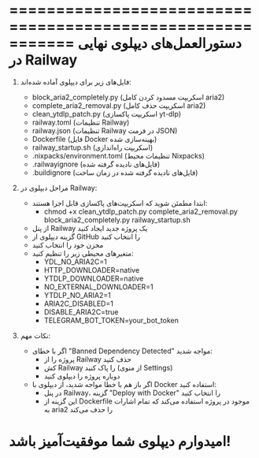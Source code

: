 
===========================================================
دستورالعمل‌های دیپلوی نهایی در Railway
===========================================================

1. فایل‌های زیر برای دیپلوی آماده شده‌اند:
   - block_aria2_completely.py (اسکریپت مسدود کردن کامل aria2)
   - complete_aria2_removal.py (اسکریپت حذف کامل aria2)
   - clean_ytdlp_patch.py (اسکریپت پاکسازی yt-dlp)
   - railway.toml (تنظیمات Railway)
   - railway.json (تنظیمات Railway در فرمت JSON)
   - Dockerfile (فایل Docker بهینه‌سازی شده)
   - railway_startup.sh (اسکریپت راه‌اندازی)
   - .nixpacks/environment.toml (تنظیمات محیط Nixpacks)
   - .railwayignore (فایل‌های نادیده گرفته شده)
   - .buildignore (فایل‌های نادیده گرفته شده در زمان ساخت)

2. مراحل دیپلوی در Railway:
   - ابتدا مطمئن شوید که اسکریپت‌های پاکسازی قابل اجرا هستند:
     * chmod +x clean_ytdlp_patch.py complete_aria2_removal.py block_aria2_completely.py railway_startup.sh
   - از پنل Railway یک پروژه جدید ایجاد کنید
   - گزینه دیپلوی از GitHub را انتخاب کنید
   - مخزن خود را انتخاب کنید
   - متغیرهای محیطی زیر را تنظیم کنید:
     * YDL_NO_ARIA2C=1
     * HTTP_DOWNLOADER=native
     * YTDLP_DOWNLOADER=native
     * NO_EXTERNAL_DOWNLOADER=1
     * YTDLP_NO_ARIA2=1
     * ARIA2C_DISABLED=1
     * DISABLE_ARIA2C=true
     * TELEGRAM_BOT_TOKEN=your_bot_token

3. نکات مهم:
   - اگر با خطای "Banned Dependency Detected" مواجه شدید:
     * پروژه را از Railway حذف کنید
     * کش Railway را پاک کنید (از منوی Settings)
     * دوباره پروژه را دیپلوی کنید
   - اگر باز هم با خطا مواجه شدید، از دیپلوی با Docker استفاده کنید:
     * در پنل Railway، گزینه "Deploy with Docker" را انتخاب کنید
     * این گزینه از Dockerfile موجود در پروژه استفاده می‌کند که تمام اشارات به aria2 را حذف می‌کند

امیدوارم دیپلوی شما موفقیت‌آمیز باشد!
===========================================================
